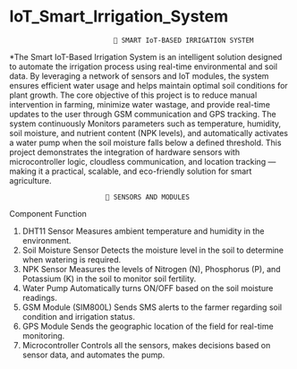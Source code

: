 # IoT_Smart_Irrigation_System

                              🌱 SMART IoT-BASED IRRIGATION SYSTEM
                              
*The Smart IoT-Based Irrigation System is an intelligent solution designed to automate the irrigation process using real-time environmental and soil data. By leveraging a network of sensors and IoT modules, the system ensures efficient water usage and helps maintain optimal soil conditions for plant growth.
The core objective of this project is to reduce manual intervention in farming, minimize water wastage, and provide real-time updates to the user through GSM communication and GPS tracking. The system continuously Monitors parameters such as temperature, humidity, soil moisture, and nutrient content (NPK levels), and automatically activates a water pump when the soil moisture falls below a defined threshold.
This project demonstrates the integration of hardware sensors with microcontroller logic, cloudless communication, and location tracking — making it a practical, scalable, and eco-friendly solution for smart agriculture.

                            📍 SENSORS AND MODULES
                            
   Component           	         Function
   
1) DHT11                  Sensor	Measures ambient temperature and humidity in the environment.
2) Soil Moisture Sensor	 Detects the moisture level in the soil to determine when watering is required.
3) NPK Sensor	           Measures the levels of Nitrogen (N), Phosphorus (P), and Potassium (K) in the soil to monitor soil fertility.
4) Water Pump	           Automatically turns ON/OFF based on the soil moisture readings.
5) GSM Module (SIM800L)	 Sends SMS alerts to the farmer regarding soil condition and irrigation status.
6) GPS Module	           Sends the geographic location of the field for real-time monitoring.
7) Microcontroller       	Controls all the sensors, makes decisions based on sensor data, and automates the pump.

